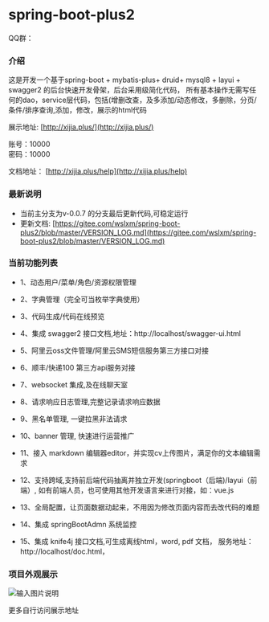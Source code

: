 # spring-boot-plus2

QQ群：

### 介绍

这是开发一个基于spring-boot + mybatis-plus+ druid+ mysql8 + layui + swagger2 的后台快速开发骨架，后台采用级简化代码，
所有基本操作无需写任何的dao，service层代码，包括(增删改查，及多添加/动态修改，多删除，分页/条件/排序查询,添加，修改，展示的html代码

展示地址: [http://xijia.plus/](http://xijia.plus/) 

账号：10000  
密码：10000

文档地址： [http://xijia.plus/help](http://xijia.plus/help) 

### 最新说明
- 当前主分支为v-0.0.7 的分支最后更新代码,可稳定运行
- 更新文档: [https://gitee.com/wslxm/spring-boot-plus2/blob/master/VERSION_LOG.md](https://gitee.com/wslxm/spring-boot-plus2/blob/master/VERSION_LOG.md) 


### 当前功能列表

- 1、动态用户/菜单/角色/资源权限管理    
- 2、字典管理（完全可当枚举字典使用）                      
- 3、代码生成/代码在线预览   
- 4、集成 swagger2 接口文档,地址：http://localhost/swagger-ui.html

- 5、阿里云oss文件管理/阿里云SMS短信服务第三方接口对接
- 6、顺丰/快递100 第三方api服务对接
- 7、websocket 集成,及在线聊天室
- 8、请求响应日志管理,完整记录请求响应数据
- 9、黑名单管理, 一键拉黑非法请求
- 10、banner 管理, 快速进行运营推广
- 11、接入 markdown 编辑器editor，并实现cv上传图片，满足你的文本编辑需求
- 12、支持跨域,支持前后端代码抽离并独立开发(springboot（后端)/layui（前端）, 如有前端人员，也可使用其他开发语言来进行对接，如：vue.js
- 13、全局配置，让页面数据动起来，不用因为修改页面内容而去改代码的难题
- 14、集成 springBootAdmn 系统监控
- 15、集成 knife4j 接口文档,可生成离线html，word, pdf 文档， 服务地址：http://localhost/doc.html，

### 项目外观展示

![输入图片说明](https://images.gitee.com/uploads/images/2020/1206/114540_8a29dc40_2208600.png "屏幕截图.png")

更多自行访问展示地址





